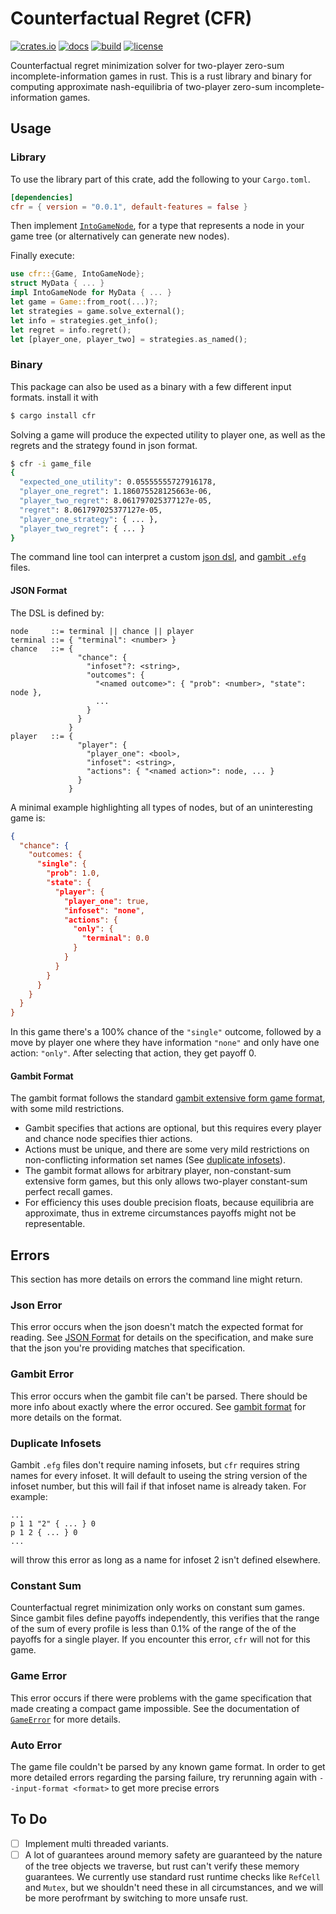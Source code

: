 Counterfactual Regret (CFR)
===========================
[![crates.io](https://img.shields.io/crates/v/cfr)](https://crates.io/crates/cfr)
[![docs](https://img.shields.io/badge/docs-docs.rs-blue)](https://docs.rs/cfr/latest/cfr/)
[![build](https://github.com/erikbrinkman/cfr/actions/workflows/rust.yml/badge.svg)](https://github.com/erikbrinkman/cfr/actions/workflows/rust.yml)
[![license](https://img.shields.io/github/license/erikbrinkman/cfr)](LICENSE)

Counterfactual regret minimization solver for two-player zero-sum
incomplete-information games in rust. This is a rust library and binary for
computing approximate nash-equilibria of two-player zero-sum
incomplete-information games.

Usage
-----

### Library

To use the library part of this crate, add the following to your `Cargo.toml`.
```toml
[dependencies]
cfr = { version = "0.0.1", default-features = false }
```

Then implement [`IntoGameNode`](FIXME), for a type that represents a node in your game tree (or alternatively can generate new nodes).

Finally execute:
```rust
use cfr::{Game, IntoGameNode};
struct MyData { ... }
impl IntoGameNode for MyData { ... }
let game = Game::from_root(...)?;
let strategies = game.solve_external();
let info = strategies.get_info();
let regret = info.regret();
let [player_one, player_two] = strategies.as_named();
```

### Binary

This package can also be used as a binary with a few different input formats.
install it with

```bash
$ cargo install cfr
```

Solving a game will produce the expected utility to player one, as well as the
regrets and the strategy found in json format.

```bash
$ cfr -i game_file
{
  "expected_one_utility": 0.05555555727916178,
  "player_one_regret": 1.186075528125663e-06,
  "player_two_regret": 8.061797025377127e-05,
  "regret": 8.061797025377127e-05,
  "player_one_strategy": { ... },
  "player_two_regret": { ... }
}
```

The command line tool can interpret a custom [json dsl](#json-format), and
[gambit `.efg`](#gambit-format) files.

#### JSON Format

The DSL is defined by:
```bison
node     ::= terminal || chance || player
terminal ::= { "terminal": <number> }
chance   ::= {
               "chance": {
                 "infoset"?: <string>,
                 "outcomes": {
                   "<named outcome>": { "prob": <number>, "state": node },
                   ...
                 }
               }
             }
player   ::= {
               "player": {
                 "player_one": <bool>,
                 "infoset": <string>,
                 "actions": { "<named action>": node, ... }
               }
             }
```

A minimal example highlighting all types of nodes, but of an uninteresting game is:
```json
{
  "chance": {
    "outcomes: {
      "single": {
        "prob": 1.0,
        "state": {
          "player": {
            "player_one": true,
            "infoset": "none",
            "actions": {
              "only": {
                "terminal": 0.0
              }
            }
          }
        }
      }
    }
  }
}
```
In this game there's a 100% chance of the `"single"` outcome, followed by a
move by player one where they have information `"none"` and only have one
action: `"only"`. After selecting that action, they get payoff 0.

#### Gambit Format

The gambit format follows the standard [gambit extensive form game
format](https://gambitproject.readthedocs.io/en/v16.0.2/formats.html), with
some mild restrictions.

- Gambit specifies that actions are optional, but this requires every player and chance node specifies thier actions.
- Actions must be unique, and there are some very mild restrictions on
  non-conflicting information set names (See [duplicate infosets](#duplicate-infosets)).
- The gambit format allows for arbitrary player, non-constant-sum extensive
  form games, but this only allows two-player constant-sum perfect recall
  games.
- For efficiency this uses double precision floats, because equilibria are
  approximate, thus in extreme circumstances payoffs might not be
  representable.

Errors
------

This section has more details on errors the command line might return.

### Json Error

This error occurs when the json doesn't match the expected format for reading.
See [JSON Format](#json-format) for details on the specification, and make sure
that the json you're providing matches that specification.

### Gambit Error

This error occurs when the gambit file can't be parsed. There should be more
info about exactly where the error occured. See [gambit format](#gambit-format)
for more details on the format.

### Duplicate Infosets

Gambit `.efg` files don't require naming infosets, but `cfr` requires string
names for every infoset. It will default to useing the string version of the
infoset number, but this will fail if that infoset name is already taken. For
example:

```
...
p 1 1 "2" { ... } 0
p 1 2 { ... } 0
...
```

will throw this error as long as a name for infoset 2 isn't defined elsewhere.

### Constant Sum

Counterfactual regret minimization only works on constant sum games. Since
gambit files define payoffs independently, this verifies that the range of the
sum of every profile is less than 0.1% of the range of the of the payoffs for a
single player. If you encounter this error, `cfr` will not for this game. 

### Game Error

This error occurs if there were problems with the game specification that made
creating a compact game impossible. See the documentation of
[`GameError`](https://docs.rs/cfr/latest/cfr/enum.GameError.html) for more
details.

### Auto Error

The game file couldn't be parsed by any known game format. In order to get more
detailed errors regarding the parsing failure, try rerunning again with
`--input-format <format>` to get more precise errors

To Do
-----

- [ ] Implement multi threaded variants.
- [ ] A lot of guarantees around memory safety are guaranteed by the nature of
  the tree objects we traverse, but rust can't verify these memory guarantees.
  We currently use standard rust runtime checks like `RefCell` and `Mutex`, but
  we shouldn't need these in all circumstances, and we will be more perofrmant
  by switching to more unsafe rust.
